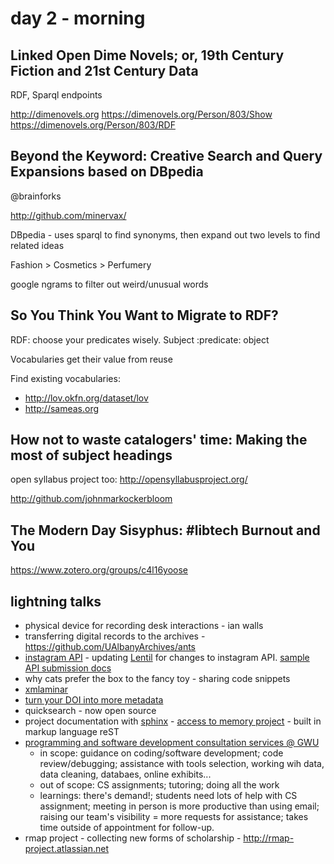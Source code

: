 # day 2 - morning

## Linked Open Dime Novels; or, 19th Century Fiction and 21st Century Data

RDF, Sparql endpoints

http://dimenovels.org
https://dimenovels.org/Person/803/Show
https://dimenovels.org/Person/803/RDF

## Beyond the Keyword: Creative Search and Query Expansions based on DBpedia 

@brainforks

http://github.com/minervax/

DBpedia - uses sparql to find synonyms, then expand out two levels to find related ideas

Fashion > Cosmetics > Perfumery

google ngrams to filter out weird/unusual words

## So You Think You Want to Migrate to RDF?

RDF: choose your predicates wisely. Subject :predicate: object

Vocabularies get their value from reuse

Find existing vocabularies:
 - http://lov.okfn.org/dataset/lov
 - http://sameas.org

## How not to waste catalogers' time: Making the most of  subject headings

open syllabus project too: http://opensyllabusproject.org/

http://github.com/johnmarkockerbloom

## The Modern Day Sisyphus: #libtech Burnout and You

https://www.zotero.org/groups/c4l16yoose

## lightning talks

 - physical device for recording desk interactions - ian walls
 - transferring digital records to the archives - https://github.com/UAlbanyArchives/ants
 - [instagram API](http://todstoffer.github.io/presentations/) - updating [Lentil](https://github.com/NCSU-Libraries/lentil) for changes to instagram API. [sample API submission docs](http://github.com/toddstoffer/instagram-api-submission)
 - why cats prefer the box to the fancy toy - sharing code snippets
 - [xmlaminar](https://docs.google.com/presentation/d/1MtL1EbOb7NNPKqloY6XTif4KoPI_NOZHtLwkFY_uZC4/edit#slide=id.p)
 - [turn your DOI into more metadata](http://z.umn.edu/c4ldoi)
 - quicksearch - now open source
 - project documentation with [sphinx](http://www.sphinx-doc.org/en/stable/) - [access to memory project](https://www.accesstomemory.org/en/) - built in markup language reST
 - [programming and software development consultation services @ GWU](http://go.gwu.edu/coding) 
 	- in scope: guidance on coding/software development; code review/debugging; assistance with tools selection, working wih data, data cleaning, databaes, online exhibits...
 	- out of scope: CS assignments; tutoring; doing all the work
 	- learnings: there's demand!; students need lots of help with CS assignment; meeting in person is more productive than using email; raising our team's visibility = more requests for assistance; takes time outside of appointment for follow-up.
- rmap project - collecting new forms of scholarship - http://rmap-project.atlassian.net